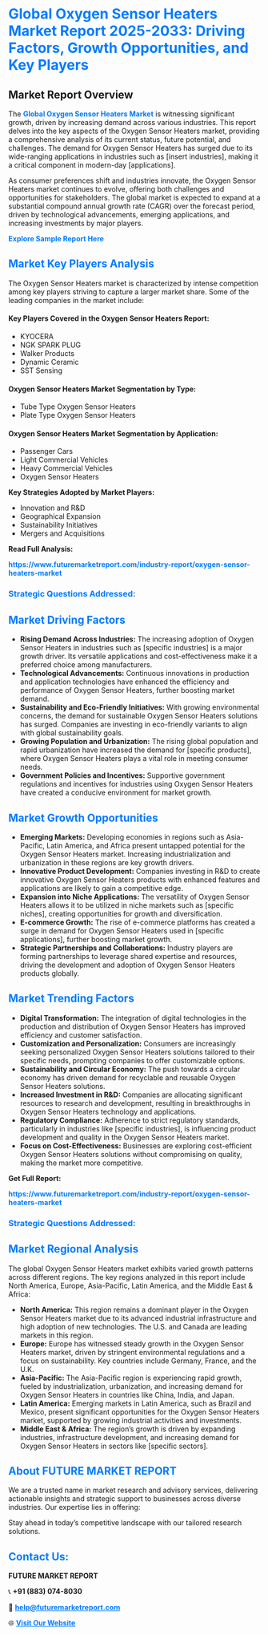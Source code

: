 <h1 style="color: #007BFF;">Global Oxygen Sensor Heaters Market Report 2025-2033: Driving Factors, Growth Opportunities, and Key Players</h1>

<section id="overview">
<h2>Market Report Overview</h2>
<p>The <a href="https://www.futuremarketreport.com/industry-report/oxygen-sensor-heaters-market" style="color: #007BFF; text-decoration: none;"><strong>Global Oxygen Sensor Heaters Market</strong></a> is witnessing significant growth, driven by increasing demand across various industries. This report delves into the key aspects of the Oxygen Sensor Heaters market, providing a comprehensive analysis of its current status, future potential, and challenges. The demand for Oxygen Sensor Heaters has surged due to its wide-ranging applications in industries such as [insert industries], making it a critical component in modern-day [applications].</p>
<p>As consumer preferences shift and industries innovate, the Oxygen Sensor Heaters market continues to evolve, offering both challenges and opportunities for stakeholders. The global market is expected to expand at a substantial compound annual growth rate (CAGR) over the forecast period, driven by technological advancements, emerging applications, and increasing investments by major players.</p>
</section>

<section id="overview">
<p><a href="https://www.futuremarketreport.com/request-sample/reportId=126801" style="color: #007BFF; text-decoration: none;"><strong>Explore Sample Report Here</strong></a></p>
</section>

<section id="key-players">
<h2 style="color: #007BFF;">Market Key Players Analysis</h2>
<p>The Oxygen Sensor Heaters market is characterized by intense competition among key players striving to capture a larger market share. Some of the leading companies in the market include:</p>
<h4>Key Players Covered in the Oxygen Sensor Heaters Report:</h4>
<ul><li>KYOCERA</li><li>NGK SPARK PLUG</li><li>Walker Products</li><li>Dynamic Ceramic</li><li>SST Sensing</li></ul>
<h4>Oxygen Sensor Heaters Market Segmentation by Type:</h4>
<ul><li>Tube Type Oxygen Sensor Heaters</li><li>Plate Type Oxygen Sensor Heaters</li></ul>

<h4>Oxygen Sensor Heaters Market Segmentation by Application:</h4>
<ul><li>Passenger Cars</li><li>Light Commercial Vehicles</li><li>Heavy Commercial Vehicles</li><li>Oxygen Sensor Heaters</li></ul>
<p><strong>Key Strategies Adopted by Market Players:</strong></p>
<ul>
<li>Innovation and R&D</li>
<li>Geographical Expansion</li>
<li>Sustainability Initiatives</li>
<li>Mergers and Acquisitions</li>
</ul>
</section>

<section>
<p><strong>Read Full Analysis: </strong></p><a href="https://www.futuremarketreport.com/industry-report/oxygen-sensor-heaters-market" style="color: #007BFF; text-decoration: none;"><strong>https://www.futuremarketreport.com/industry-report/oxygen-sensor-heaters-market</strong></a>
<h3 style="color: #007BFF;">Strategic Questions Addressed:</h3>
</section>

<section id="driving-factors">
<h2 style="color: #007BFF;">Market Driving Factors</h2>
<ul>
<li><strong>Rising Demand Across Industries:</strong> The increasing adoption of Oxygen Sensor Heaters in industries such as [specific industries] is a major growth driver. Its versatile applications and cost-effectiveness make it a preferred choice among manufacturers.</li>
<li><strong>Technological Advancements:</strong> Continuous innovations in production and application technologies have enhanced the efficiency and performance of Oxygen Sensor Heaters, further boosting market demand.</li>
<li><strong>Sustainability and Eco-Friendly Initiatives:</strong> With growing environmental concerns, the demand for sustainable Oxygen Sensor Heaters solutions has surged. Companies are investing in eco-friendly variants to align with global sustainability goals.</li>
<li><strong>Growing Population and Urbanization:</strong> The rising global population and rapid urbanization have increased the demand for [specific products], where Oxygen Sensor Heaters plays a vital role in meeting consumer needs.</li>
<li><strong>Government Policies and Incentives:</strong> Supportive government regulations and incentives for industries using Oxygen Sensor Heaters have created a conducive environment for market growth.</li>
</ul>
</section>

<section id="growth-opportunities">
<h2 style="color: #007BFF;">Market Growth Opportunities</h2>
<ul>
<li><strong>Emerging Markets:</strong> Developing economies in regions such as Asia-Pacific, Latin America, and Africa present untapped potential for the Oxygen Sensor Heaters market. Increasing industrialization and urbanization in these regions are key growth drivers.</li>
<li><strong>Innovative Product Development:</strong> Companies investing in R&D to create innovative Oxygen Sensor Heaters products with enhanced features and applications are likely to gain a competitive edge.</li>
<li><strong>Expansion into Niche Applications:</strong> The versatility of Oxygen Sensor Heaters allows it to be utilized in niche markets such as [specific niches], creating opportunities for growth and diversification.</li>
<li><strong>E-commerce Growth:</strong> The rise of e-commerce platforms has created a surge in demand for Oxygen Sensor Heaters used in [specific applications], further boosting market growth.</li>
<li><strong>Strategic Partnerships and Collaborations:</strong> Industry players are forming partnerships to leverage shared expertise and resources, driving the development and adoption of Oxygen Sensor Heaters products globally.</li>
</ul>
</section>

<section id="trending-factors">
<h2 style="color: #007BFF;">Market Trending Factors</h2>
<ul>
<li><strong>Digital Transformation:</strong> The integration of digital technologies in the production and distribution of Oxygen Sensor Heaters has improved efficiency and customer satisfaction.</li>
<li><strong>Customization and Personalization:</strong> Consumers are increasingly seeking personalized Oxygen Sensor Heaters solutions tailored to their specific needs, prompting companies to offer customizable options.</li>
<li><strong>Sustainability and Circular Economy:</strong> The push towards a circular economy has driven demand for recyclable and reusable Oxygen Sensor Heaters solutions.</li>
<li><strong>Increased Investment in R&D:</strong> Companies are allocating significant resources to research and development, resulting in breakthroughs in Oxygen Sensor Heaters technology and applications.</li>
<li><strong>Regulatory Compliance:</strong> Adherence to strict regulatory standards, particularly in industries like [specific industries], is influencing product development and quality in the Oxygen Sensor Heaters market.</li>
<li><strong>Focus on Cost-Effectiveness:</strong> Businesses are exploring cost-efficient Oxygen Sensor Heaters solutions without compromising on quality, making the market more competitive.</li>
</ul>
</section>

<section>
<p><strong>Get Full Report: </strong></p><a href="https://www.futuremarketreport.com/industry-report/oxygen-sensor-heaters-market" style="color: #007BFF; text-decoration: none;"><strong>https://www.futuremarketreport.com/industry-report/oxygen-sensor-heaters-market</strong></a>
<h3 style="color: #007BFF;">Strategic Questions Addressed:</h3>
</section>


<section id="regional-analysis">
<h2 style="color: #007BFF;">Market Regional Analysis</h2>
<p>The global Oxygen Sensor Heaters market exhibits varied growth patterns across different regions. The key regions analyzed in this report include North America, Europe, Asia-Pacific, Latin America, and the Middle East & Africa:</p>
<ul>
<li><strong>North America:</strong> This region remains a dominant player in the Oxygen Sensor Heaters market due to its advanced industrial infrastructure and high adoption of new technologies. The U.S. and Canada are leading markets in this region.</li>
<li><strong>Europe:</strong> Europe has witnessed steady growth in the Oxygen Sensor Heaters market, driven by stringent environmental regulations and a focus on sustainability. Key countries include Germany, France, and the U.K.</li>
<li><strong>Asia-Pacific:</strong> The Asia-Pacific region is experiencing rapid growth, fueled by industrialization, urbanization, and increasing demand for Oxygen Sensor Heaters in countries like China, India, and Japan.</li>
<li><strong>Latin America:</strong> Emerging markets in Latin America, such as Brazil and Mexico, present significant opportunities for the Oxygen Sensor Heaters market, supported by growing industrial activities and investments.</li>
<li><strong>Middle East & Africa:</strong> The region’s growth is driven by expanding industries, infrastructure development, and increasing demand for Oxygen Sensor Heaters in sectors like [specific sectors].</li>
</ul>
</section>

<footer>
<h2 style="color: #007BFF;">About FUTURE MARKET REPORT</h2>
<p>We are a trusted name in market research and advisory services, delivering actionable insights and strategic support to businesses across diverse industries. Our expertise lies in offering:</p>

<p>Stay ahead in today’s competitive landscape with our tailored research solutions.</p>

<h2 style="color: #007BFF;">Contact Us:</h2>
<p><strong>FUTURE MARKET REPORT</strong></p>
<p>📞 <strong>+91 (883) 074-8030</strong></p>
<p>📧 <strong><a href="mailto:help@futuremarketreport.com" style="color: #007BFF;">help@futuremarketreport.com</a></strong></p>
<p>🌐 <strong><a href="https://www.futuremarketreport.com/" style="color: #007BFF;">Visit Our Website</a></strong></p>
</footer>